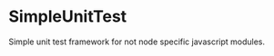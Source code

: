 SimpleUnitTest
==============

Simple unit test framework for not node specific javascript modules.

